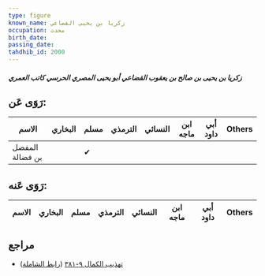 ```yaml
---
type: figure
known_name: زكريا بن يحيى القضاعي
occupation: محدث
birth_date:
passing_date:
tahdhib_id: 2000
---
```

##### زكريا بن يحيى بن صالح بن يعقوب القضاعي أبو يحيى المصري الحرسي كاتب العمري

## رَوَى عَن:
| الاسم           | البخاري | مسلم | الترمذي | النسائي | ابن ماجه | أبي داود | Others |
| --------------- | ------- | ---- | ------- | ------- | -------- | -------- | ------ |
| المفضل بن فضالة |         | ✔    |         |         |          |          |        |
## رَوَى عَنه:
| الاسم | البخاري | مسلم | الترمذي | النسائي | ابن ماجه | أبي داود | Others |
| ----- | ------- | ---- | ------- | ------- | -------- | -------- | ------ |
## مراجع
- [تهذيب الكمال ٩-٣٨١](obsidian://open?vault=Tahdhib-al-Kamal&file=Figures/٢٠٠٠-زكريا%20بن%20يحيى%20بن%20صالح%20بن%20يعقوب%20القضاعي%20أبو%20يحيى%20المصري%20الحرسي%20كاتب%20العمري) ([رابط الشاملة](https://shamela.ws/book/3722/4621))